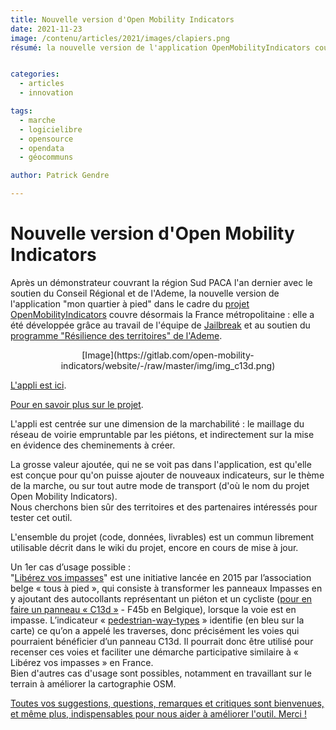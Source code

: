 ```yaml
---
title: Nouvelle version d'Open Mobility Indicators
date: 2021-11-23
image: /contenu/articles/2021/images/clapiers.png
résumé: la nouvelle version de l'application OpenMobilityIndicators couvre désormais la France métropolitaine : commun développé via l'AAP Résilience des Territoires, il est conçu pour être adaptable à d'autres données et d'autres territoires.


categories: 
  - articles
  - innovation

tags: 
  - marche
  - logicielibre
  - opensource
  - opendata
  - géocommuns

author: Patrick Gendre

---
```


# Nouvelle version d'Open Mobility Indicators 

Après un démonstrateur couvrant la région Sud PACA l'an dernier avec le soutien du Conseil Régional et de l'Ademe, 
la nouvelle version de l'application "mon quartier à pied" dans le cadre du [projet OpenMobilityIndicators](https://openmobilityindicators.org/) couvre désormais la France métropolitaine : elle a été développée grâce au travail de l'équipe de [Jailbreak](https://jailbreak.paris/fr-fr/) et au soutien du [programme "Résilience des territoires" de l'Ademe](https://wiki.resilience-territoire.ademe.fr/wiki/Mon_quartier_%C3%A0_pied).

<center>[Image](https://gitlab.com/open-mobility-indicators/website/-/raw/master/img/img_c13d.png)</center>

[L'appli est ici](https://app.openmobilityindicators.org/).

[Pour en savoir plus sur le projet](https://openmobilityindicators.org/projet).

L'appli est centrée sur une dimension de la marchabilité : le maillage du réseau de voirie empruntable par les piétons, et indirectement sur la mise en évidence des cheminements à créer.

La grosse valeur ajoutée, qui ne se voit pas dans l'application, est qu'elle est conçue pour qu'on puisse ajouter de nouveaux indicateurs, sur le thème de la marche, ou sur tout autre mode de transport (d'où le nom du projet Open Mobility Indicators).   
Nous cherchons bien sûr des territoires et des partenaires intéressés pour tester cet outil.

L'ensemble du projet (code, données, livrables) est un commun librement utilisable décrit dans le wiki du projet, encore en cours de mise à jour.

 Un 1er cas d’usage possible :    
"[Libérez vos impasses](https://www.tousapied.be/nos-projets/liberez-vos-impasses/)" est une initiative lancée en 2015 par l’association belge « tous à pied », qui consiste à transformer les panneaux Impasses en y ajoutant des autocollants représentant un piéton et un cycliste ([pour en faire un panneau « C13d »](https://fr.wikipedia.org/wiki/Panneau_d%27indication_d%27une_impasse_en_France) - F45b en Belgique), lorsque la voie est en impasse. L’indicateur « [pedestrian-way-types](https://gitlab.com/open-mobility-indicators/indicators/pedestrian-way-types/-/blob/main/README.md) » identifie (en bleu sur la carte) ce qu’on a appelé les traverses, donc précisément les voies qui pourraient bénéficier d’un panneau C13d. Il pourrait donc être utilisé pour recenser ces voies et faciliter une démarche participative similaire à « Libérez vos impasses » en France.    
Bien d'autres cas d'usage sont possibles, notamment en travaillant sur le terrain à améliorer la cartographie OSM.

[Toutes vos suggestions, questions, remarques et critiques sont bienvenues, et même plus, indispensables pour nous aider à améliorer l'outil. Merci !](https://forum.fabmob.io/t/open-mobility-indicators/220)
